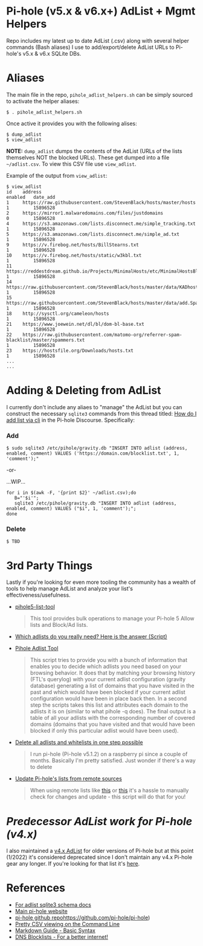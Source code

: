 # Pi-hole (v5.x & v6.x+) AdList + Mgmt Helpers
Repo includes my latest up to date AdList (.csv) along with several helper commands (Bash aliases) I use to add/export/delete AdList URLs to Pi-hole's v5.x & v6.x SQLite DBs.


# Aliases
The main file in the repo, `pihole_adlist_helpers.sh` can be simply sourced to activate the helper aliases:
```
$ . pihole_adlist_helpers.sh
```

Once active it provides you with the following alises:
```
$ dump_adlist
$ view_adlist
```

**NOTE:** `dump_adlist` dumps the contents of the AdList (URLs of the lists themselves NOT the blocked URLs). These get dumped into a file `~/adlist.csv`. To view this CSV file use `view_adlist`.

Example of the output from `view_adlist`:
```
$ view_adlist
id    address                                                                                                                                   enabled   date_add
1     https://raw.githubusercontent.com/StevenBlack/hosts/master/hosts                                                                          1         15896528
2     https://mirror1.malwaredomains.com/files/justdomains                                                                                      0         15896528
4     https://s3.amazonaws.com/lists.disconnect.me/simple_tracking.txt                                                                          1         15896528
5     https://s3.amazonaws.com/lists.disconnect.me/simple_ad.txt                                                                                1         15896528
9     https://v.firebog.net/hosts/BillStearns.txt                                                                                               1         15896528
10    https://v.firebog.net/hosts/static/w3kbl.txt                                                                                              1         15896528
11    https://reddestdream.github.io/Projects/MinimalHosts/etc/MinimalHostsBlocker/minimalhosts                                                 1         15896528
14    https://raw.githubusercontent.com/StevenBlack/hosts/master/data/KADhosts/hosts                                                            1         15896528
15    https://raw.githubusercontent.com/StevenBlack/hosts/master/data/add.Spam/hosts                                                            1         15896528
18    http://sysctl.org/cameleon/hosts                                                                                                          1         15896528
21    https://www.joewein.net/dl/bl/dom-bl-base.txt                                                                                             1         15896528
22    https://raw.githubusercontent.com/matomo-org/referrer-spam-blacklist/master/spammers.txt                                                  1         15896528
23    https://hostsfile.org/Downloads/hosts.txt                                                                                                 1         15896528
...
...
```


# Adding & Deleting from AdList
I currently don't include any aliaes to "manage" the AdList but you can construct the necessary `sqlite3` commands from this thread titled: [How do I add list via cli](https://discourse.pi-hole.net/t/how-do-i-add-list-via-cli/43733) in the Pi-hole Discourse. Specifically:


### Add
```
$ sudo sqlite3 /etc/pihole/gravity.db "INSERT INTO adlist (address, enabled, comment) VALUES ('https://domain.com/blocklist.txt', 1, 'comment');"
```

-or-

...WIP...
```
for i in $(awk -F, '{print $2}' ~/adlist.csv);do 
   B="'$i'"; 
   sqlite3 /etc/pihole/gravity.db "INSERT INTO adlist (address, enabled, comment) VALUES ("$i", 1, 'comment');";
done
```

### Delete
```
$ TBD
```


# 3rd Party Things
Lastly if you're looking for even more tooling the community has a wealth of tools to help manage AdList and analyze your list's effectiveness/usefulness.

- [pihole5-list-tool](https://github.com/jessedp/pihole5-list-tool)

    > This tool provides bulk operations to manage your Pi-hole 5 Allow lists and Block/Ad lists.


- [Which adlists do you really need? Here is the answer (Script)](https://discourse.pi-hole.net/t/which-adlists-do-you-really-need-here-is-the-answer-script/32181)
- [Pihole Adlist Tool](https://github.com/yubiuser/pihole_adlist_tool)

    > This script tries to provide you with a bunch of information that enables you to decide which adlists you need based on your browsing behavior. It does that by matching your browsing history (FTL's querylog) with your current adlist configuration (gravity database) generating a list of domains that you have visited in the past and which would have been blocked if your current adlist configuration would have been in place back then. In a second step the scripts takes this list and attributes each domain to the adlists it is on (similar to what pihole -q does). The final output is a table of all your adlists with the corresponding number of covered domains (domains that you have visited and that would have been blocked if only this particular adlist would have been used).


- [Delete all adlists and whitelists in one step possible](https://discourse.pi-hole.net/t/delete-all-adlists-and-whitelists-in-one-step-possible/39522)

    > I run pi-hole (Pi-hole v5.1.2) on a raspberry pi since a couple of months. Basically I'm pretty satisfied.  Just wonder if there's a way to delete


- [Update Pi-hole's lists from remote sources](https://opensourcelibs.com/lib/pihole-updatelists)

    > When using remote lists like [this](https://v.firebog.net/hosts/lists.php?type=tick) or [this](https://raw.githubusercontent.com/anudeepND/whitelist/master/domains/whitelist.txt) it's a hassle to manually check for changes and update - this script will do that for you!



# _Predecessor AdList work for Pi-hole (v4.x)_
I also maintained a [v4.x AdList](https://gist.github.com/slmingol/f6b1d5ab852cdd1a2f4a499c3010db2d) for older versions of Pi-hole but at this point (1/2022) it's considered deprecated since I don't maintain any v4.x Pi-hole gear any longer. If you're looking for that list it's [here](https://gist.github.com/slmingol/f6b1d5ab852cdd1a2f4a499c3010db2d).


# References
- [For adlist sqlite3 schema docs](https://docs.pi-hole.net/database/gravity/?h=adlist#adlist-table-adlist)
- [Main pi-hole website](https://pi-hole.net/)
- [pi-hole github repo]()https://github.com/pi-hole/pi-hole)
- [Pretty CSV viewing on the Command Line](https://www.stefaanlippens.net/pretty-csv.html)
- [Markdown Guide - Basic Syntax](https://www.markdownguide.org/basic-syntax/)
- [DNS Blocklists - For a better internet!](https://github.com/hagezi/dns-blocklists)

